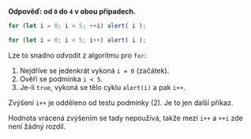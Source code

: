 **Odpověď: od `0` do `4` v obou případech.**

```js run
for (let i = 0; i < 5; ++i) alert( i );

for (let i = 0; i < 5; i++) alert( i );
```

Lze to snadno odvodit z algoritmu pro `for`:

1. Nejdříve se jedenkrát vykoná `i = 0` (začátek).
2. Ověří se podmínka `i < 5`.
3. Je-li `true`, vykoná se tělo cyklu `alert(i)` a pak `i++`.

Zvýšení `i++` je odděleno od testu podmínky (2). Je to jen další příkaz.

Hodnota vrácená zvýšením se tady nepoužívá, takže mezi `i++` a `++i` zde není žádný rozdíl.
